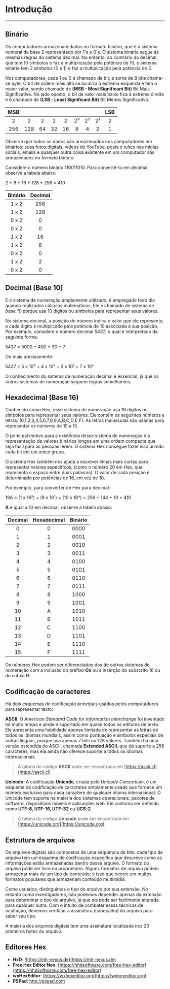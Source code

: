 # Introdução
---
## Binário
Os computadores armazenam dados no formato binário, que é o sistema numeral de base 2 representado por 1's e 0's.
O sistema binário segue as mesmas regras do sistema decimal. No entanto, ao contrário do decimal, que tem 10 símbolos e faz a multiplicação pela potência de 10, o sistema binário tem 2 símbolos (0 e 1) e faz a multiplicação pela potência de 2.

Nos computadores, cada 1 ou 0 é chamado de bit; a soma de 8 bits chama-se byte. O bit de ordem mais alta se localiza à extrema esquerda e tem o maior valor, sendo chamado de **(MSB - Most Significant Bit)** Bit Mais Significativo. No lado oposto, o bit de valor mais baixo fica à extrema direita e é chamado de **(LSB - Least Significant Bit)** Bit Menos Significativo.

| MSB |    |    |    |    |    |    |    | LSB |
|:---:|:--:|:--:|:--:|:--:|:--:|:--:|:--:|:---:|
| 2   | 2  | 2  | 2  | 2  | 2³ | 2² | 2¹ | 2   |
| 256 |128 | 64 | 32 | 16 | 8  | 4  | 2  | 1   |

Observe que todos os dados são armazenados nos computadores em binários: suas fotos digitais, vídeos do YouTube, posts e tuítes nas mídias sociais, emails e qualquer outra coisa existente em um computador são armazenados no formato binário.

Considere o número binário 110011010. Para convertê-lo em decimal, observe a tabela abaixo.

2 + 8 + 16 + 128 + 256 = 410

| Binário | Decimal |
|:-------:|:-------:|
|  1 x 2  |  256    |
|  1 x 2  |  128    |
|  0 x 2  |   0     |
|  0 x 2  |   0     |
|  1 x 2  |   16    |
|  1 x 2  |   8     |
|  0 x 2  |   0     |
|  1 x 2  |   2     |
|  0 x 2  |   0     |

## Decimal (Base 10)
É o sistema de numeração amplamente utilizado, é empregado todo dia quando realizados cálculos matemáticos.
Ele é chamado de sistema de *base 10* porque usa 10 dígitos ou símbolos para representar seus valores.

No sistema decimal, a posição do número indica o valor que ele representa, e cada dígito é multiplicado pela potência de 10 associada à sua posição. Por exemplo, considere o número decimal *5437*, o qual é interpretado da seguinte forma.

5437 = 5000 + 400 + 30 + 7

Ou mais precisamente:

5437 = 5 x 10³ + 4 x 10² + 3 x 10¹ + 7 x 10°

O conhecimento do sistema de numeração decimal é essencial, já que os outros sistemas de numeração seguem regras semelhantes.

## Hexadecimal (Base 16)
Conhecido como Hex, esse sistema de numeração usa 16 dígitos ou símbolos para representar seus valores. Ele contém os seguintes números e letras: (0,1,2,3,4,5,6,7,8,9,A,B,C,D,E,F). As letras maiúsculas são usadas para representar os números de 10 a 15.

O principal motivo para a existência desse sistema de numeração é a representação de valores binários longos em uma ordem compacta que seja fácil para as pessoas lerem. O sistema Hex consegue fazer isso unindo cada bit em um único grupo.

O sistema Hex também nos ajuda a escrever linhas mais curtas para representar valores específicos, (como o número 20 em Hex, que representa o espaço entre duas palavras). O valor de cada posição é determinado por potências de 16, em vez de 10.

Por exemplo, para converter de Hex para decimal:

19A = (1 x 16²) + (9 x 16¹) + (10 x 16°) = 256 + 144 + 10 = 410

**A** é igual a 10 em decimal, observe a tabela abaixo:

| Decimal | Hexadecimal | Binário |
|:-------:|:-----------:|:-------:|
|    0    |      0      |  0000   |
|    1    |      1      |  0001   |
|    2    |      2      |  0010   |
|    3    |      3      |  0011   |
|    4    |      4      |  0100   |
|    5    |      5      |  0101   |
|    6    |      6      |  0110   |
|    7    |      7      |  0111   |
|    8    |      8      |  1000   |
|    9    |      9      |  1001   |
|   10    |      A      |  1010   |
|   11    |      B      |  1011   |
|   12    |      C      |  1100   |
|   13    |      D      |  1101   |
|   14    |      E      |  1110   |
|   15    |      F      |  1111   |

Os números Hex podem ser diferenciados dos de outros sistemas de numeração com a inclusão do prefixo **Ox** ou a inserção do subscrito 16 ou do sufixo H.

## Codificação de caracteres

Há dois esquemas de codificação principais usados pelos computadores para representar texto:

**ASCII**: O *American Standard Code for Information Interchange* foi inventado há muito tempo e ainda é suportado em quase todos os editores de texto. Ele apresenta uma habilidade apenas limitada de representar as letras de todos os idiomas mundiais, assim como pontuação e símbolos especiais de outras línguas, porque usa apenas 7 bits ou 128 valores. Também há uma versão estendida do ASCII, chamada **Extended ASCII**, que dá suporte a 256 caracteres, mas ela ainda não oferece suporte a todos os idiomas internacionais.
> A tabela do código **ASCII** pode ser encontrada em [https://ascii.cl](https://ascii.cl)

**Unicode**: A codificação **Unicode**, criada pelo *Unicode Consortium*, é um esquema de codificação de caracteres amplamente usado que fornece um número exclusivo para cada caractere de qualquer idioma internacional. O Unicode tem suporte na maioria dos sistemas operacionais, pacotes de software, dispositivos móveis e aplicações web. Ele costuma ser definido como **UTF-8, UTF-16, UTF-32** ou **UCS-2**.
> A tabela do código **Unicode** pode ser encontrada em [https://unicode.org](https://unicode.org)

## Estrutura de arquivos

Os arquivos digitais são compostos de uma sequência de bits: cada tipo de arquivo tem um esquema de codificação específico que descreve como as informações estão armazenadas dentro desse arquivo. O formato do arquivo pode ser livre ou proprietário.  Alguns formatos de arquivo podem armazenar mais de um tipo de conteúdo; é isso que ocorre em muitos formatos populares que armazenam conteúdo multimídia.

Como usuários, distinguimos o tipo do arquivo por sua extensão. No entanto como investigadores, não podemos depender apenas da extensão para determinar o tipo do arquivo, já que ela pode ser facilmente alterada para qualquer outra. Com o intuito de combater essas técnicas de ocultação, devemos verificar a assinatura (cabeçalho) do arquivo para saber seu tipo.

A maioria dos arquivos digitais tem uma assinatura localizada nos 20 primeiros bytes do arquivo.

## Editores Hex

- **HxD**: [https://mh-nexus.de](https://mh-nexus.de)
- **Free Hex Editor Neo**: [https://hhdsoftware.com/free-hex-editor](https://hhdsoftware.com/free-hex-editor)
- **wxHexEditor**: [https://wxhexeditor.org](https://wxhexeditor.org)
- **PSPad**: [httś://pspad.com](https://pspad.com)
